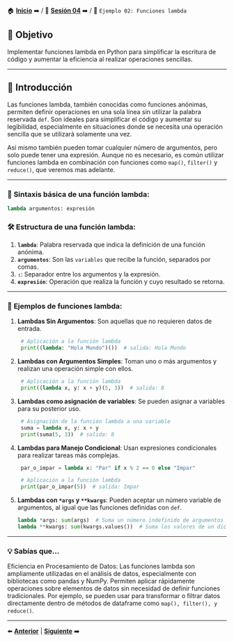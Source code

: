 🏠 [**Inicio**](../../Readme.md) ➡️ / 📖 [**Sesión 04**](../Readme.md) ➡️ / 📝 `Ejemplo 02: Funciones lambda`

## 🎯 Objetivo

Implementar funciones lambda en Python para simplificar la escritura de código y aumentar la eficiencia al realizar operaciones sencillas.

---

## 🚀 Introducción

Las funciones lambda, también conocidas como funciones anónimas, permiten definir operaciones en una sola línea sin utilizar la palabra reservada `def`. Son ideales para simplificar el código y aumentar su legibilidad, especialmente en situaciones donde se necesita una operación sencilla que se utilizará solamente una vez.

Así mismo también pueden tomar cualquier número de argumentos, pero solo puede tener una expresión. Aunque no es necesario, es común utilizar funciones lambda en combinación con funciones como `map()`, `filter()` y `reduce()`, que veremos mas adelante.

---

### 🔦 **Sintaxis básica de una función lambda:**

```python
lambda argumentos: expresión
```

### 🛠️ **Estructura de una función lambda:**

1. **`lambda`**: Palabra reservada que indica la definición de una función anónima.
2. **`argumentos`**: Son las `variables` que recibe la función, separados por comas.
3. **`:`**: Separador entre los argumentos y la expresión.
4. **`expresión`**: Operación que realiza la función y cuyo resultado se retorna.

---

### 🔦 **Ejemplos de funciones lambda:**

1. **Lambdas Sin Argumentos**: Son aquellas que no requieren datos de entrada.
   ```python
    # Aplicación a la función lambda
    print((lambda: "Hola Mundo")())  # salida: Hola Mundo
   ```

2. **Lambdas con Argumentos Simples**: Toman uno o más argumentos y realizan una operación simple con ellos.
   ```python
    # Aplicación a la función lambda
    print((lambda x, y: x + y)(5, 3))  # salida: 8
   ```

3. **Lambdas como asignación de variables**: Se pueden asignar a variables para su posterior uso.
   ```python
    # Asignación de la función lambda a una variable
    suma = lambda x, y: x + y
    print(suma(5, 3))  # salida: 8
   ```

4. **Lambdas para Manejo Condicional**: Usan expresiones condicionales para realizar tareas más complejas.
   ```python
    par_o_impar = lambda x: "Par" if x % 2 == 0 else "Impar"

    # Aplicación a la función lambda
    print(par_o_impar(5))  # salida: Impar
   ```

5. **Lambdas con `*args` y `**kwargs`**: Pueden aceptar un número variable de argumentos, al igual que las funciones definidas con `def`.
   ```python
   lambda *args: sum(args)  # Suma un número indefinido de argumentos
   lambda **kwargs: sum(kwargs.values())  # Suma los valores de un diccionario
   ```

---

### 💡 **Sabías que...**

Eficiencia en Procesamiento de Datos: Las funciones lambda son ampliamente utilizadas en el análisis de datos, especialmente con bibliotecas como pandas y NumPy. Permiten aplicar rápidamente operaciones sobre elementos de datos sin necesidad de definir funciones tradicionales. Por ejemplo, se pueden usar para transformar o filtrar datos directamente dentro de métodos de dataframe como `map(), filter(), y reduce()`.


---

⬅️ [**Anterior**](../Readme.md) | [**Siguiente**](../Reto-01/Readme.md) ➡️